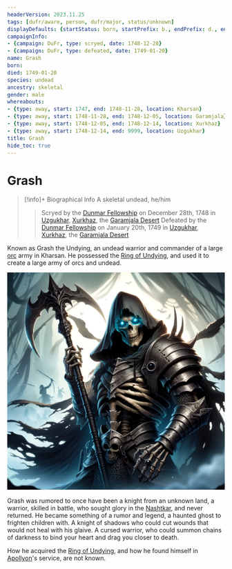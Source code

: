 ```yaml
---
headerVersion: 2023.11.25
tags: [dufr/aware, person, dufr/major, status/unknown]
displayDefaults: {startStatus: born, startPrefix: b., endPrefix: d., endStatus: killed}
campaignInfo:
- {campaign: DuFr, type: scryed, date: 1748-12-28}
- {campaign: DuFr, type: defeated, date: 1749-01-20}
name: Grash
born:
died: 1749-01-20
species: undead
ancestry: skeletal
gender: male
whereabouts:
- {type: away, start: 1747, end: 1748-11-28, location: Kharsan}
- {type: away, start: 1748-11-28, end: 1748-12-05, location: Garamjala}
- {type: away, start: 1748-12-05, end: 1748-12-14, location: Xurkhaz}
- {type: away, start: 1748-12-14, end: 9999, location: Uzgukhar}
title: Grash
hide_toc: true
---
```

# Grash
>[!info]+ Biographical Info
> A skeletal undead, he/him
> 
>> 
>>  Scryed by the [Dunmar Fellowship](<../pcs/dunmar-fellowship/dunmar-fellowship.md>) on December 28th, 1748 in [Uzgukhar](<../../gazetteer/istaros-watershed/xurkhaz/uzgukhar.md>), [Xurkhaz](<../../gazetteer/istaros-watershed/xurkhaz/xurkhaz.md>), the [Garamjala Desert](<../../gazetteer/greater-dunmar/garamjala-plateau/garamjala-desert.md>) 
>>  Defeated by the [Dunmar Fellowship](<../pcs/dunmar-fellowship/dunmar-fellowship.md>) on January 20th, 1749 in [Uzgukhar](<../../gazetteer/istaros-watershed/xurkhaz/uzgukhar.md>), [Xurkhaz](<../../gazetteer/istaros-watershed/xurkhaz/xurkhaz.md>), the [Garamjala Desert](<../../gazetteer/greater-dunmar/garamjala-plateau/garamjala-desert.md>) 

Known as Grash the Undying, an undead warrior and commander of a large [orc](<../../species/children-of-the-embodied-gods/orcs/orcs.md>) army in Kharsan. He possessed the [Ring of Undying](<../../things/artifacts-of-power/ring-of-undying.md>), and used it to create a large army of orcs and undead. 

![Image Grash 1](../../assets/image-grash-1.png)

Grash was rumored to once have been a knight from an unknown land, a warrior, skilled in battle, who sought glory in the [Nashtkar](<../../gazetteer/greater-dunmar/dunmari-basin/nashtkar.md>), and never returned. He became something of a rumor and legend, a haunted ghost to frighten children with. A knight of shadows who could cut wounds that would not heal with his glaive. A cursed warrior, who could summon chains of darkness to bind your heart and drag you closer to death. 

How he acquired the [Ring of Undying](<../../things/artifacts-of-power/ring-of-undying.md>), and how he found himself in [Apollyon](<../historical-figures/drankorian-emperors/apollyon.md>)'s service, are not known.
